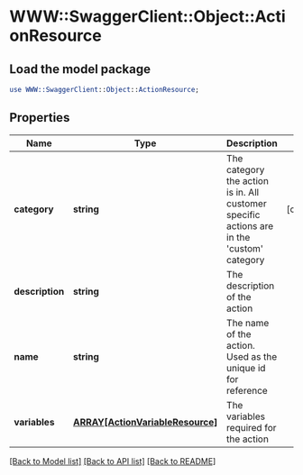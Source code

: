 # WWW::SwaggerClient::Object::ActionResource

## Load the model package
```perl
use WWW::SwaggerClient::Object::ActionResource;
```

## Properties
Name | Type | Description | Notes
------------ | ------------- | ------------- | -------------
**category** | **string** | The category the action is in. All customer specific actions are in the &#39;custom&#39; category | [optional] 
**description** | **string** | The description of the action | 
**name** | **string** | The name of the action. Used as the unique id for reference | 
**variables** | [**ARRAY[ActionVariableResource]**](ActionVariableResource.md) | The variables required for the action | 

[[Back to Model list]](../README.md#documentation-for-models) [[Back to API list]](../README.md#documentation-for-api-endpoints) [[Back to README]](../README.md)


